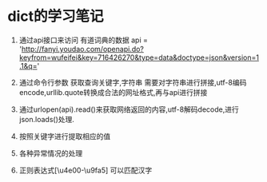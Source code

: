 # dict的学习笔记

1. 通过api接口来访问 有道词典的数据
    api = 'http://fanyi.youdao.com/openapi.do?keyfrom=wufeifei&key=716426270&type=data&doctype=json&version=1.1&q='

2. 通过命令行参数 获取查询关键字,字符串
需要对字符串进行拼接,utf-8编码encode,urllib.quote转换成合法的网址格式,再与api进行拼接

3. 通过urlopen(api).read()来获取网络返回的内容,utf-8解码decode,进行json.loads()处理.

4. 按照关键字进行提取相应的值

5. 各种异常情况的处理

6. 正则表达式[\u4e00-\u9fa5] 可以匹配汉字
